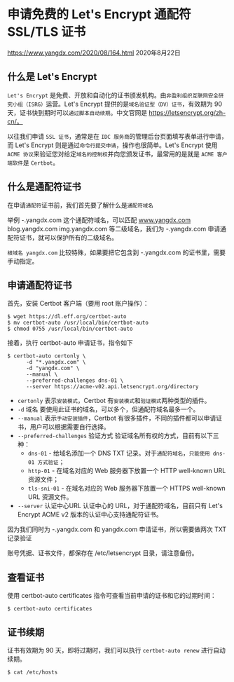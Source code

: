 申请免费的 Let's Encrypt 通配符 SSL/TLS 证书
===

https://www.yangdx.com/2020/08/164.html
2020年8月22日

## 什么是 Let's Encrypt

`Let's Encrypt` 是免费、开放和自动化的证书颁发机构。由`非盈利组织互联网安全研究小组（ISRG）`运营。Let's Encrypt 提供的是`域名验证型（DV）证书`，有效期为 90 天，证书快到期时可以`通过脚本自动续期`。中文官网是 https://letsencrypt.org/zh-cn/。

以往我们申请 `SSL 证书`，通常是在 `IDC 服务商`的管理后台页面填写表单进行申请，而 Let's Encrypt 则是通过`命令行提交申请`，操作也很简单。Let's Encrypt 使用 `ACME 协议`来验证您对给定`域名的控制权`并向您颁发证书，最常用的是就是 `ACME 客户端软件`是  `Certbot`。

## 什么是通配符证书

在申请`通配符`证书前，我们首先要了解什么是`通配符域名`

举例 -.yangdx.com 这个通配符域名，可以匹配 www.yangdx.com blog.yangdx.com img.yangdx.com 等二级域名，我们为 -.yangdx.com 申请通配符证书，就可以保护所有的二级域名。

`根域名 yangdx.com` 比较特殊，如果要把它包含到 -.yangdx.com 的证书里，需要手动指定。


## 申请通配符证书

首先，安装 Certbot 客户端（要用 root 账户操作）：

	$ wget https://dl.eff.org/certbot-auto
	$ mv certbot-auto /usr/local/bin/certbot-auto
	$ chmod 0755 /usr/local/bin/certbot-auto

接着，执行 certbot-auto 申请证书，指令如下

	$ certbot-auto certonly \
		  -d "*.yangdx.com" \
		  -d "yangdx.com" \
		  --manual \
		  --preferred-challenges dns-01 \
		  --server https://acme-v02.api.letsencrypt.org/directory

- `certonly` 表示`安装模式`，Certbot 有`安装模式`和`验证模式`两种类型的插件。
- `-d` 域名 要使用此证书的域名，可以多个，但通配符域名最多一个。
- `--manual` 表示`手动安装插件`，Certbot 有很多插件，不同的插件都可以申请证书，用户可以根据需要自行选择。
- `--preferred-challenges` 验证方式 验证域名所有权的方式，目前有以下三种：
	+ `dns-01` - 给域名添加一个 DNS TXT 记录。对于`通配符域名`，`只能使用 dns-01 方式验证`；
	+ `http-01` - 在域名对应的 Web 服务器下放置一个 HTTP well-known URL 资源文件；
	+ `tls-sni-01` - 在域名对应的 Web 服务器下放置一个 HTTPS well-known URL 资源文件。
- `--server` 认证中心URL 认证中心的 URL，对于通配符域名，目前只有 Let's Encrypt ACME v2 版本的认证中心支持通配符证书。		  

因为我们同时为 -.yangdx.com 和 yangdx.com 申请证书，所以需要做两次 TXT 记录验证

账号凭据、证书文件，都保存在 /etc/letsencrypt 目录，请注意备份。

## 查看证书

使用 certbot-auto certificates 指令可查看当前申请的证书和它的过期时间：

	$ certbot-auto certificates

## 证书续期

证书有效期为 90 天，即将过期时，我们可以执行 `certbot-auto renew` 进行自动续期。

	$ cat /etc/hosts